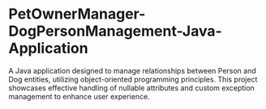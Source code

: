 # PetOwnerManager-DogPersonManagement-Java-Application
A Java application designed to manage relationships between Person and Dog entities, utilizing object-oriented programming principles. This project showcases effective handling of nullable attributes and custom exception management to enhance user experience.
